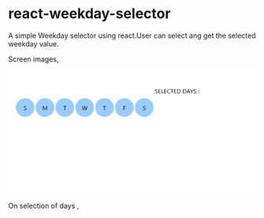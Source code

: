 # react-weekday-selector

A simple Weekday selector using react.User can select ang get the selected weekday value.

Screen images,

![Screenshot](weekday1.png)

On selection of days ,
